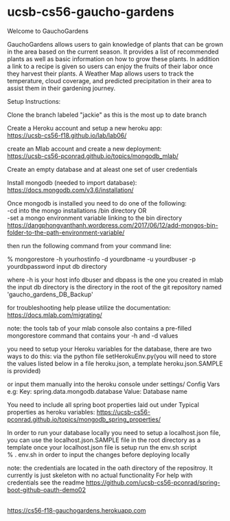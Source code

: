 # ucsb-cs56-gaucho-gardens
Welcome to GauchoGardens

GauchoGardens allows users to gain knowledge of plants that can be grown in the area based on the current season. It provides a list of recommended plants as well as basic information on how to grow these plants. In addition a link to a recipe is given so users can enjoy the fruits of their labor once they harvest their plants. A Weather Map allows users to track the temperature, cloud coverage, and predicted precipitation in their area to assist them in their gardening journey.

Setup Instructions:

Clone the branch labeled "jackie" as this is the most up to date branch

Create a Heroku account and setup a new heroku app:
<br> https://ucsb-cs56-f18.github.io/lab/lab06/

create an Mlab account and create a new deployment:
<br> https://ucsb-cs56-pconrad.github.io/topics/mongodb_mlab/

Create an empty database and at aleast one set of user credentials

Install mongodb (needed to import database):
<br> https://docs.mongodb.com/v3.6/installation/

Once mongodb is installed you need to do one of the following:
<br> -cd into the mongo installations /bin directory       OR
<br> -set a mongo environment variable linking to the bin directory 
<br> https://dangphongvanthanh.wordpress.com/2017/06/12/add-mongos-bin-folder-to-the-path-environment-variable/

then run the following command from your command line:

% mongorestore -h yourhostinfo -d yourdbname -u yourdbuser -p yourdbpassword  input db directory
  
where -h is your host info 
dbuser and dbpass is the one you created in mlab
the input db directory is the directory in the root of the git repository named 'gaucho_gardens_DB_Backup'

for troubleshooting help please utilize the documentation:
<br> https://docs.mlab.com/migrating/

note: the tools tab of your mlab console also contains a pre-filled mongorestore command that contains your -h and -d values

you need to setup your Heroku variables for the database, there are two ways to do this:
via the python file setHerokuEnv.py(you will need to store the values listed below in a file heroku.json, a template heroku.json.SAMPLE is provided)

or input them manually into the heroku console under settings/ Config Vars e.g:
Key: spring.data.mongodb.database Value: Database name 

You need to include all spring boot properties laid out under Typical properties as heroku variables:
https://ucsb-cs56-pconrad.github.io/topics/mongodb_spring_properties/

In order to run your database locally you need to setup a localhost.json file, you can use the localhost.json.SAMPLE file in the
root directory as a template
once your localhost.json file is setup run the env.sh script 
<br>% . env.sh
in order to input the changes before deploying locally

note: the credentials are located in the oath directory of the repositroy. It currently is just skeleton with no actual functionality
For help with credentials 
see the readme <https://github.com/ucsb-cs56-pconrad/spring-boot-github-oauth-demo02>


<br> https://cs56-f18-gauchogardens.herokuapp.com
